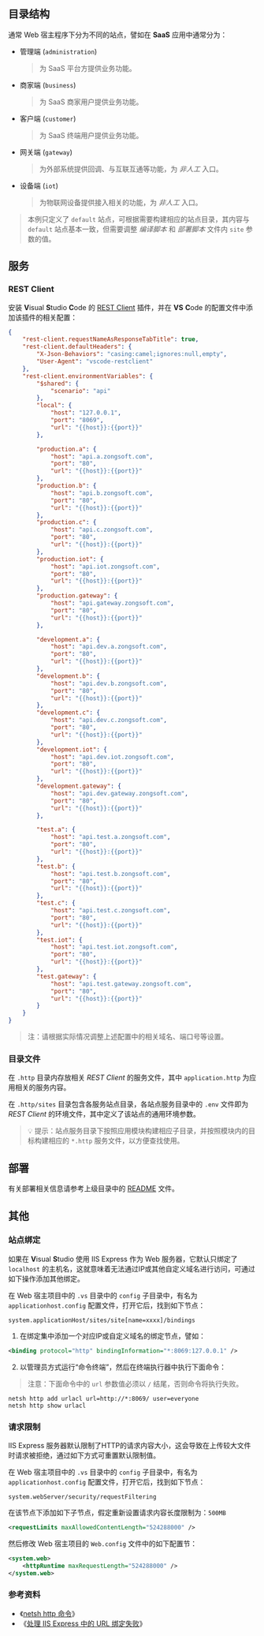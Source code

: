 ## 目录结构

通常 Web 宿主程序下分为不同的站点，譬如在 **SaaS** 应用中通常分为：
- 管理端 (`administration`)
	> 为 SaaS 平台方提供业务功能。
- 商家端 (`business`)
	> 为 SaaS 商家用户提供业务功能。
- 客户端 (`customer`)
	> 为 SaaS 终端用户提供业务功能。
- 网关端 (`gateway`)
	> 为外部系统提供回调、与互联互通等功能，为 _非人工_ 入口。
- 设备端 (`iot`)
	> 为物联网设备提供接入相关的功能，为 _非人工_ 入口。

> 本例只定义了 `default` 站点，可根据需要构建相应的站点目录，其内容与 `default` 站点基本一致，但需要调整 *编译脚本* 和 *部署脚本* 文件内 `site` 参数的值。

## 服务

### REST Client

安装 **V**isual **S**tudio **C**ode 的 [REST Client](https://marketplace.visualstudio.com/items?itemName=humao.rest-client) 插件，并在 **VS** **C**ode 的配置文件中添加该插件的相关配置：

```json
{
	"rest-client.requestNameAsResponseTabTitle": true,
	"rest-client.defaultHeaders": {
		"X-Json-Behaviors": "casing:camel;ignores:null,empty",
		"User-Agent": "vscode-restclient"
	},
	"rest-client.environmentVariables": {
		"$shared": {
			"scenario": "api"
		},
		"local": {
			"host": "127.0.0.1",
			"port": "8069",
			"url": "{{host}}:{{port}}"
		},

		"production.a": {
			"host": "api.a.zongsoft.com",
			"port": "80",
			"url": "{{host}}:{{port}}"
		},
		"production.b": {
			"host": "api.b.zongsoft.com",
			"port": "80",
			"url": "{{host}}:{{port}}"
		},
		"production.c": {
			"host": "api.c.zongsoft.com",
			"port": "80",
			"url": "{{host}}:{{port}}"
		},
		"production.iot": {
			"host": "api.iot.zongsoft.com",
			"port": "80",
			"url": "{{host}}:{{port}}"
		},
		"production.gateway": {
			"host": "api.gateway.zongsoft.com",
			"port": "80",
			"url": "{{host}}:{{port}}"
		},

		"development.a": {
			"host": "api.dev.a.zongsoft.com",
			"port": "80",
			"url": "{{host}}:{{port}}"
		},
		"development.b": {
			"host": "api.dev.b.zongsoft.com",
			"port": "80",
			"url": "{{host}}:{{port}}"
		},
		"development.c": {
			"host": "api.dev.c.zongsoft.com",
			"port": "80",
			"url": "{{host}}:{{port}}"
		},
		"development.iot": {
			"host": "api.dev.iot.zongsoft.com",
			"port": "80",
			"url": "{{host}}:{{port}}"
		},
		"development.gateway": {
			"host": "api.dev.gateway.zongsoft.com",
			"port": "80",
			"url": "{{host}}:{{port}}"
		},

		"test.a": {
			"host": "api.test.a.zongsoft.com",
			"port": "80",
			"url": "{{host}}:{{port}}"
		},
		"test.b": {
			"host": "api.test.b.zongsoft.com",
			"port": "80",
			"url": "{{host}}:{{port}}"
		},
		"test.c": {
			"host": "api.test.c.zongsoft.com",
			"port": "80",
			"url": "{{host}}:{{port}}"
		},
		"test.iot": {
			"host": "api.test.iot.zongsoft.com",
			"port": "80",
			"url": "{{host}}:{{port}}"
		},
		"test.gateway": {
			"host": "api.test.gateway.zongsoft.com",
			"port": "80",
			"url": "{{host}}:{{port}}"
		}
	}
}
```

> 注：请根据实际情况调整上述配置中的相关域名、端口号等设置。

### 目录文件

在 `.http` 目录内存放相关 *REST Client* 的服务文件，其中 `application.http` 为应用相关的服务内容。

在 `.http/sites` 目录包含各服务站点目录，各站点服务目录中的 `.env` 文件即为 *REST Client* 的环境文件，其中定义了该站点的通用环境参数。

> 💡 提示：站点服务目录下按照应用模块构建相应子目录，并按照模块内的目标构建相应的 `*.http` 服务文件，以方便查找使用。

## 部署

有关部署相关信息请参考上级目录中的 [README](../README.md) 文件。

## 其他

### 站点绑定

如果在 **V**isual **S**tudio 使用 IIS Express 作为 Web 服务器，它默认只绑定了 `localhost` 的主机名，这就意味着无法通过IP或其他自定义域名进行访问，可通过如下操作添加其他绑定。

在 Web 宿主项目中的 `.vs` 目录中的 `config` 子目录中，有名为 `applicationhost.config` 配置文件，打开它后，找到如下节点：

```plain
system.applicationHost/sites/site[name=xxxx]/bindings
```

1. 在绑定集中添加一个对应IP或自定义域名的绑定节点，譬如：
```xml
<binding protocol="http" bindingInformation="*:8069:127.0.0.1" />
```

2. 以管理员方式运行“命令终端”，然后在终端执行器中执行下面命令：
> 注意：下面命令中的 `url` 参数值必须以 `/` 结尾，否则命令将执行失败。

```shell
netsh http add urlacl url=http://*:8069/ user=everyone
netsh http show urlacl
```

### 请求限制

IIS Express 服务器默认限制了HTTP的请求内容大小，这会导致在上传较大文件时请求被拒绝，通过如下方式可重置默认限制值。

在 Web 宿主项目中的 `.vs` 目录中的 `config` 子目录中，有名为 `applicationhost.config` 配置文件，打开它后，找到如下节点：

```plain
system.webServer/security/requestFiltering
```

在该节点下添加如下子节点，假定重新设置请求内容长度限制为：`500MB`
```xml
<requestLimits maxAllowedContentLength="524288000" />
```

然后修改 Web 宿主项目的 `Web.config` 文件中的如下配置节：
```xml
<system.web>
	<httpRuntime maxRequestLength="524288000" />
</system.web>
```

### 参考资料

- 《[netsh http 命令](https://learn.microsoft.com/zh-cn/windows-server/networking/technologies/netsh/netsh-http)》
- 《[处理 IIS Express 中的 URL 绑定失败](https://learn.microsoft.com/zh-cn/iis/extensions/using-iis-express/handling-url-binding-failures-in-iis-express)》
